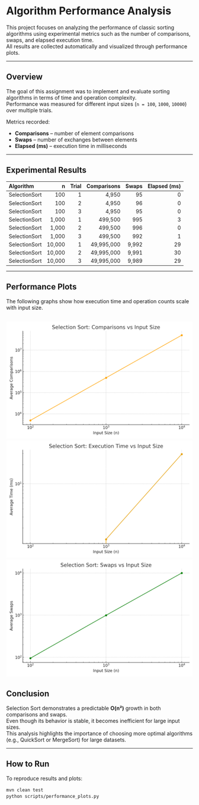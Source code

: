# Algorithm Performance Analysis

This project focuses on analyzing the performance of classic sorting algorithms using experimental metrics such as the number of comparisons, swaps, and elapsed execution time.  
All results are collected automatically and visualized through performance plots.

---

## Overview

The goal of this assignment was to implement and evaluate sorting algorithms in terms of time and operation complexity.  
Performance was measured for different input sizes (`n = 100`, `1000`, `10000`) over multiple trials.

Metrics recorded:
- **Comparisons** – number of element comparisons
- **Swaps** – number of exchanges between elements
- **Elapsed (ms)** – execution time in milliseconds

---

## Experimental Results

| Algorithm      | n     | Trial | Comparisons | Swaps | Elapsed (ms) |
|:----------------|------:|-------:|-------------:|-------:|---------------:|
| SelectionSort  | 100   | 1      | 4,950        | 95    | 0 |
| SelectionSort  | 100   | 2      | 4,950        | 96    | 0 |
| SelectionSort  | 100   | 3      | 4,950        | 95    | 0 |
| SelectionSort  | 1,000 | 1      | 499,500      | 995   | 3 |
| SelectionSort  | 1,000 | 2      | 499,500      | 996   | 0 |
| SelectionSort  | 1,000 | 3      | 499,500      | 992   | 1 |
| SelectionSort  | 10,000 | 1     | 49,995,000   | 9,992 | 29 |
| SelectionSort  | 10,000 | 2     | 49,995,000   | 9,991 | 30 |
| SelectionSort  | 10,000 | 3     | 49,995,000   | 9,989 | 29 |

---

## Performance Plots

The following graphs show how execution time and operation counts scale with input size.

![comparisons_plot.png](docs/performance_plots/comparisons_plot.png)
![execution_time_plot.png](docs/performance_plots/execution_time_plot.png)
![swaps_plot.png](docs/performance_plots/swaps_plot.png)
---

## Conclusion

Selection Sort demonstrates a predictable **O(n²)** growth in both comparisons and swaps.  
Even though its behavior is stable, it becomes inefficient for large input sizes.  
This analysis highlights the importance of choosing more optimal algorithms (e.g., QuickSort or MergeSort) for large datasets.

---

## How to Run

To reproduce results and plots:
```bash
mvn clean test
python scripts/performance_plots.py
